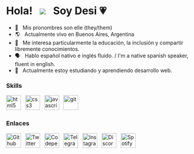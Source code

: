 Hola!&nbsp;&nbsp;&nbsp;![](https://github.com/ledesidium/desi-portfolio/blob/main/img/hiemoji.gif) &nbsp; Soy Desi 💗
===========================================================================================

* 👤 &nbsp; Mis pronombres son elle (they/them) [](https://raw.githubusercontent.com/ledesidium/desi-portfolio/df42837323b9c314da8ffa4afa829e3456a99c21/img/nonbinary-symbol.svg)
* 🌎 &nbsp; Actualmente vivo en Buenos Aires, Argentina
* 🤝 &nbsp; Me interesa particularmente la educación, la inclusión y compartir libremente conocimientos.
* 🗣️ &nbsp; Hablo español nativo e inglés fluido. / I'm a native spanish speaker, fluent in english.
* 🧠 &nbsp; Actualmente estoy estudiando y aprendiendo desarrollo web.

### Skills

<p align="left">
  <a href="https://developer.mozilla.org/en-US/docs/Glossary/HTML5" target="_blank" rel="noreferrer"> <img src="https://raw.githubusercontent.com/ledesidium/desi-portfolio/9ffdd5bb9e8c3d308254548565e9f0e8609c9530/img/social/html5-color.svg" alt="html5" width="40" height="40" alt="HTML5"/></a> &nbsp;
  <a href="https://developer.mozilla.org/en-US/docs/Web/CSS" target="_blank" rel="noreferrer"> <img src="https://raw.githubusercontent.com/ledesidium/desi-portfolio/9ffdd5bb9e8c3d308254548565e9f0e8609c9530/img/social/css3-color.svg" alt="css3" width="40" height="40" alt="CSS3"/></a> &nbsp;
  <a href="https://developer.mozilla.org/en-US/docs/Web/JavaScript" target="_blank" rel="noreferrer"> <img src="https://raw.githubusercontent.com/ledesidium/desi-portfolio/9ffdd5bb9e8c3d308254548565e9f0e8609c9530/img/social/javascript-color.svg" alt="javascript" width="40" height="40" alt="JavaScript"/></a> &nbsp;
  <a href="https://developer.mozilla.org/en-US/docs/Glossary/Git" target="_blank" rel="noreferrer"> <img src="https://raw.githubusercontent.com/ledesidium/desi-portfolio/9ffdd5bb9e8c3d308254548565e9f0e8609c9530/img/social/git-color.svg" alt="git" width="40" height="40" alt="Git"/></a> &nbsp;
</p>

### Enlaces

<p align="left">
  <a href="https://github.com/ledesidium/" target="blank"> <img align="center" src="https://raw.githubusercontent.com/ledesidium/desi-portfolio/fbaf35d01324e6753646813095dfd65bc9412c74/img/social/github.svg" alt="Github" height="40" width="40" /></a> &nbsp;
  <a href="https://twitter.com/ledesidium" target="blank"> <img align="center" src="https://raw.githubusercontent.com/ledesidium/desi-portfolio/b1c3341edec6db381f812686565fbce39597b2c8/img/social/twitter.svg" alt="Twitter" height="40" width="40" /></a> &nbsp;
  <a href="https://codepen.io/ledesidium/" target="blank"> <img align="center" src="https://raw.githubusercontent.com/ledesidium/desi-portfolio/fbaf35d01324e6753646813095dfd65bc9412c74/img/social/codepen.svg" alt="Codepen" height="40" width="40" /></a> &nbsp;
  <a href="https://t.me/ledesi" target="blank"> <img align="center" src="https://raw.githubusercontent.com/ledesidium/desi-portfolio/fbaf35d01324e6753646813095dfd65bc9412c74/img/social/telegram.svg" alt="Telegram" height="40" width="40" /></a> &nbsp;
  <a href="https://instagram.com/desimaginarte" target="blank"> <img align="center" src="https://raw.githubusercontent.com/ledesidium/desi-portfolio/fbaf35d01324e6753646813095dfd65bc9412c74/img/social/instagram.svg" alt="Instagram" height="40" width="40" /></a> &nbsp;
  <a href="https://discordapp.com/users/Desi#4372" target="blank"> <img align="center" src="https://raw.githubusercontent.com/ledesidium/desi-portfolio/fbaf35d01324e6753646813095dfd65bc9412c74/img/social/discord.svg" alt="Discord" height="40" width="40" /></a> &nbsp;
  <a href="https://open.spotify.com/user/316xg2dsxizej4oj46uuiubky2fa?si=075712d92f18410e" target="blank"> <img align="center" src="https://raw.githubusercontent.com/ledesidium/desi-portfolio/fbaf35d01324e6753646813095dfd65bc9412c74/img/social/spotify.svg" alt="Spotify" height="40" width="40" /></a> &nbsp;
</p>
